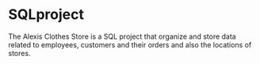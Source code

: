 # SQLproject
The Alexis Clothes Store is a SQL project that organize and store data related to employees, customers and their orders and also the locations of stores. 
